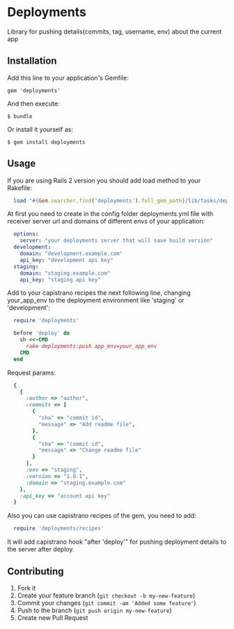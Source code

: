 # Deployments

Library for pushing details(commits, tag, username, env) about the current app

## Installation

Add this line to your application's Gemfile:

    gem 'deployments'

And then execute:

    $ bundle

Or install it yourself as:

    $ gem install deployments

## Usage

If you are using Rails 2 version you should add load method to your Rakefile:

```ruby
  load "#{Gem.searcher.find('deployments').full_gem_path}/lib/tasks/deployments.rake"
```

At first you need to create in the config folder deployments.yml file with
receiver server url and domains of different envs of your application:

```yaml
  options:
    server: "your deployments server that will save build version"
  development:
    domain: "development.example.com"
    api_key: "development api key"
  staging:
    domain: "staging.example.com"
    api_key: "staging api key"
```

Add to your capistrano recipes the next following line, changing your_app_env
to the deployment environment like 'staging' or 'development':

```ruby
  require 'deployments'

  before 'deploy' do
    sh <<-CMD
      rake deployments:push app_env=your_app_env
    CMD
  end
```

Request params:
```ruby
  {
    {
      :author => "author",
      :commits => [
        {
          "sha" => "commit id",
          "message" => "Add readme file",
        },
        {
          "sha" => "commit id",
          "message" => "Change readme file"
        }
      ],
      :env => "staging",
      :version => "1.0.1",
      :domain => "staging.example.com"
    },
    :api_key => "account api key"
  }
```

Also you can use capistrano recipes of the gem, you need to add:
```ruby
  require 'deployments/recipes'
```

It will add capistrano hook "after 'deploy'" for pushing deployment details to
the server after deploy.

## Contributing

1. Fork it
2. Create your feature branch (`git checkout -b my-new-feature`)
3. Commit your changes (`git commit -am 'Added some feature'`)
4. Push to the branch (`git push origin my-new-feature`)
5. Create new Pull Request
